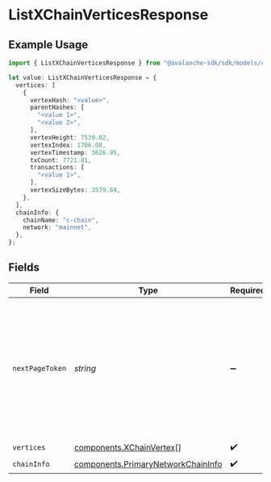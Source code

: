# ListXChainVerticesResponse

## Example Usage

```typescript
import { ListXChainVerticesResponse } from "@avalanche-sdk/sdk/models/components";

let value: ListXChainVerticesResponse = {
  vertices: [
    {
      vertexHash: "<value>",
      parentHashes: [
        "<value 1>",
        "<value 2>",
      ],
      vertexHeight: 7539.02,
      vertexIndex: 1786.08,
      vertexTimestamp: 3626.95,
      txCount: 7721.81,
      transactions: [
        "<value 1>",
      ],
      vertexSizeBytes: 3579.84,
    },
  ],
  chainInfo: {
    chainName: "c-chain",
    network: "mainnet",
  },
};
```

## Fields

| Field                                                                                                                                  | Type                                                                                                                                   | Required                                                                                                                               | Description                                                                                                                            |
| -------------------------------------------------------------------------------------------------------------------------------------- | -------------------------------------------------------------------------------------------------------------------------------------- | -------------------------------------------------------------------------------------------------------------------------------------- | -------------------------------------------------------------------------------------------------------------------------------------- |
| `nextPageToken`                                                                                                                        | *string*                                                                                                                               | :heavy_minus_sign:                                                                                                                     | A token, which can be sent as `pageToken` to retrieve the next page. If this field is omitted or empty, there are no subsequent pages. |
| `vertices`                                                                                                                             | [components.XChainVertex](../../models/components/xchainvertex.md)[]                                                                   | :heavy_check_mark:                                                                                                                     | N/A                                                                                                                                    |
| `chainInfo`                                                                                                                            | [components.PrimaryNetworkChainInfo](../../models/components/primarynetworkchaininfo.md)                                               | :heavy_check_mark:                                                                                                                     | N/A                                                                                                                                    |